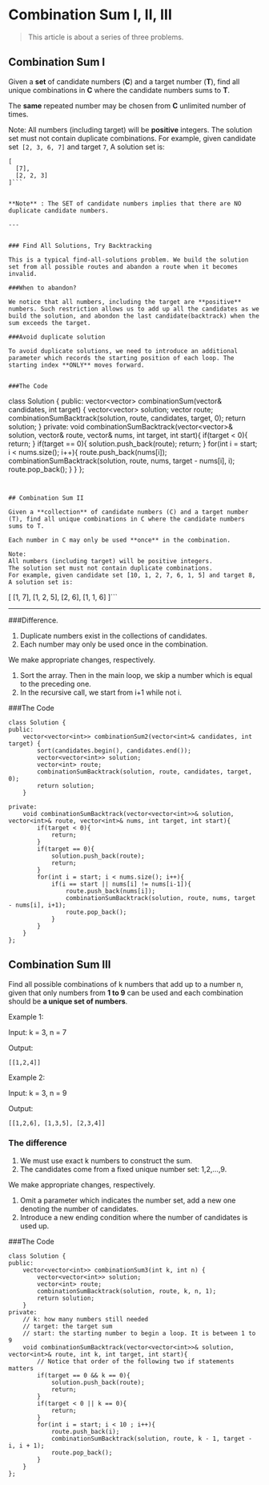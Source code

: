 # Combination Sum I, II, III


> This article is about a series of three problems.

## Combination Sum I

Given a **set** of candidate numbers (**C**) and a target number (**T**), find all unique combinations in **C** where the candidate numbers sums to **T**.

The **same** repeated number may be chosen from **C** unlimited number of times.

Note:
All numbers (including target) will be **positive** integers.
The solution set must not contain duplicate combinations.
For example, given candidate set``` [2, 3, 6, 7]``` and target ```7```, 
A solution set is: 
```
[
  [7],
  [2, 2, 3]
]```


**Note** : The SET of candidate numbers implies that there are NO duplicate candidate numbers.

---


### Find All Solutions, Try Backtracking

This is a typical find-all-solutions problem. We build the solution set from all possible routes and abandon a route when it becomes invalid. 

###When to abandon?

We notice that all numbers, including the target are **positive** numbers. Such restriction allows us to add up all the candidates as we build the solution, and abondon the last candidate(backtrack) when the sum exceeds the target.

###Avoid duplicate solution

To avoid duplicate solutions, we need to introduce an additional parameter which records the starting position of each loop. The starting index **ONLY** moves forward.


###The Code

```
class Solution {
public:
    vector<vector<int>> combinationSum(vector<int>& candidates, int target) {
        vector<vector<int>> solution;
        vector<int> route;
        combinationSumBacktrack(solution, route, candidates, target, 0);
        return solution;
    }
private:
    void combinationSumBacktrack(vector<vector<int>>& solution, vector<int>& route, vector<int>& nums, int target, int start){
        if(target < 0){
            return;
        }
        if(target == 0){
            solution.push_back(route);
            return;
        }
        for(int i = start; i < nums.size(); i++){
            route.push_back(nums[i]);
            combinationSumBacktrack(solution, route, nums, target - nums[i], i);
            route.pop_back();
        }
    }
};
```


## Combination Sum II

Given a **collection** of candidate numbers (C) and a target number (T), find all unique combinations in C where the candidate numbers sums to T.

Each number in C may only be used **once** in the combination.

Note:
All numbers (including target) will be positive integers.
The solution set must not contain duplicate combinations.
For example, given candidate set [10, 1, 2, 7, 6, 1, 5] and target 8, 
A solution set is: 
```
[
  [1, 7],
  [1, 2, 5],
  [2, 6],
  [1, 1, 6]
]```


---


###Difference.

1. Duplicate numbers exist in the collections of candidates.
2. Each number may only be used once in the combination.

We make appropriate changes, respectively.
1. Sort the array. Then in the main loop, we skip a number which is equal to the preceding one.
2. In the recursive call, we start from i+1 while not i.

###The Code

```
class Solution {
public:
    vector<vector<int>> combinationSum2(vector<int>& candidates, int target) {
        sort(candidates.begin(), candidates.end());
        vector<vector<int>> solution;
        vector<int> route;
        combinationSumBacktrack(solution, route, candidates, target, 0);
        return solution;
    }
    
private:
    void combinationSumBacktrack(vector<vector<int>>& solution, vector<int>& route, vector<int>& nums, int target, int start){
        if(target < 0){
            return;
        }
        if(target == 0){
            solution.push_back(route);
            return;
        }
        for(int i = start; i < nums.size(); i++){
            if(i == start || nums[i] != nums[i-1]){
                route.push_back(nums[i]);
                combinationSumBacktrack(solution, route, nums, target - nums[i], i+1);
                route.pop_back();
            }
        }
    }
};
```


## Combination Sum III

Find all possible combinations of k numbers that add up to a number n, given that only numbers from **1 to 9** can be used and each combination should be **a unique set of numbers**.


Example 1:

Input: k = 3, n = 7

Output:

```
[[1,2,4]]
```

Example 2:

Input: k = 3, n = 9

Output:

```
[[1,2,6], [1,3,5], [2,3,4]]
```

### The difference

1. We must use exact k numbers to construct the sum. 
2. The candidates come from a fixed unique number set: 1,2,...,9.

We make appropriate changes, respectively.
1. Omit a parameter which indicates the number set, add a new one denoting the number of candidates.
2. Introduce a new ending condition where the number of candidates is used up.


###The Code

```
class Solution {
public:
    vector<vector<int>> combinationSum3(int k, int n) {
        vector<vector<int>> solution;
        vector<int> route;
        combinationSumBacktrack(solution, route, k, n, 1);
        return solution;
    }
private:
    // k: how many numbers still needed
    // target: the target sum
    // start: the starting number to begin a loop. It is between 1 to 9
    void combinationSumBacktrack(vector<vector<int>>& solution, vector<int>& route, int k, int target, int start){
        // Notice that order of the following two if statements matters
        if(target == 0 && k == 0){
            solution.push_back(route);
            return;
        }
        if(target < 0 || k == 0){
            return;
        }
        for(int i = start; i < 10 ; i++){
            route.push_back(i);
            combinationSumBacktrack(solution, route, k - 1, target - i, i + 1);
            route.pop_back();
        }
    }
};
```



